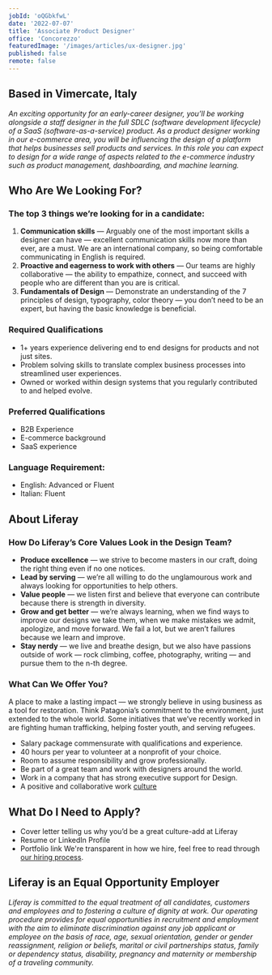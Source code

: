 ```yaml
---
jobId: 'oQGbkfwL'
date: '2022-07-07'
title: 'Associate Product Designer'
office: 'Concorezzo'
featuredImage: '/images/articles/ux-designer.jpg'
published: false
remote: false
---
```


## Based in Vimercate, Italy

_An exciting opportunity for an early-career designer, you’ll be working alongside a staff designer in the full SDLC (software development lifecycle) of a SaaS (software-as-a-service) product. As a product designer working in our e-commerce area, you will be influencing the design of a platform that helps businesses sell products and services. In this role you can expect to design for a wide range of aspects related to the e-commerce industry such as product management, dashboarding, and machine learning._

## Who Are We Looking For?

### The top 3 things we’re looking for in a candidate:

1. **Communication skills** — Arguably one of the most important skills a designer can have — excellent communication skills now more than ever, are a must.  We are an international company, so being comfortable communicating in English is required.
2. **Proactive and eagerness to work with others** — Our teams are highly collaborative — the ability to empathize, connect, and succeed with people who are different than you are is critical.
3. **Fundamentals of Design** — Demonstrate an understanding of the 7 principles of design, typography, color theory — you don’t need to be an expert, but having the basic knowledge is beneficial.

### Required Qualifications

- 1+ years experience delivering end to end designs for products and not just sites.
- Problem solving skills to translate complex business processes into streamlined user experiences.
- Owned or worked within design systems that you regularly contributed to and helped evolve.

### Preferred Qualifications

- B2B Experience
- E-commerce background
- SaaS experience

### Language Requirement:

- English: Advanced or Fluent
- Italian: Fluent

## About Liferay

### How Do Liferay’s Core Values Look in the Design Team?

- **Produce excellence** — we strive to become masters in our craft, doing the right thing even if no one notices.
- **Lead by serving** — we’re all willing to do the unglamourous work and always looking for opportunities to help others.
- **Value people** — we listen first and believe that everyone can contribute because there is strength in diversity.
- **Grow and get better** — we’re always learning, when we find ways to improve our designs we take them, when we make mistakes we admit, apologize, and move forward. We fail a lot, but we aren’t failures because we learn and improve.
- **Stay nerdy** — we live and breathe design, but we also have passions outside of work — rock climbing, coffee, photography, writing — and pursue them to the n-th degree.

### What Can We Offer You?

A place to make a lasting impact — we strongly believe in using business as a tool for restoration. Think Patagonia’s commitment to the environment, just extended to the whole world. Some initiatives that we’ve recently worked in are fighting human trafficking, helping foster youth, and serving refugees.
- Salary package commensurate with qualifications and experience.
- 40 hours per year to volunteer at a nonprofit of your choice.
- Room to assume responsibility and grow professionally.
- Be part of a great team and work with designers around the world.
- Work in a company that has strong executive support for Design.
- A positive and collaborative work [culture](https://www.youtube.com/watch?v=2EPZxIC5ogU)

## What Do I Need to Apply?

- Cover letter telling us why you’d be a great culture-add at Liferay
- Resume or LinkedIn Profile
- Portfolio link
We're transparent in how we hire, feel free to read through [our hiring process](https://liferay.design/articles/2021/how-we-hire/).


## Liferay is an Equal Opportunity Employer

_Liferay is committed to the equal treatment of all candidates, customers and employees and to fostering a culture of dignity at work. Our operating procedure provides for equal opportunities in recruitment and employment with the aim to eliminate discrimination against any job applicant or employee on the basis of race, age, sexual orientation, gender or gender reassignment, religion or beliefs, marital or civil partnerships status, family or dependency status, disability, pregnancy and maternity or membership of a traveling community._

